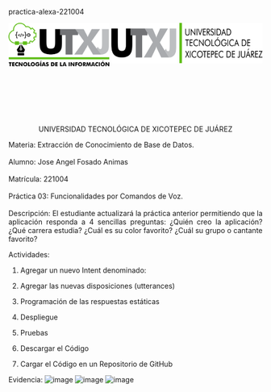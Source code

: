  practica-alexa-221004
<div style="display: flex; justify-content: space-between;">
    <img align="left" src="https://github.com/MauricioRL15/Logos_UTXJ/blob/main/LOGO%20TIC.png?raw=true" alt="Imagen 1" width="200" />
    <img align="right" src="https://github.com/MauricioRL15/Logos_UTXJ/blob/main/LOGO%20UTXJ%202019.png?raw=true" alt="Imagen 2" width="300" height="80" />
</div>
<br><br><br><br><br><br>


<p align="center">UNIVERSIDAD TECNOLÓGICA DE XICOTEPEC DE JUÁREZ</p>

<div style="text-align: justify;">
Materia: Extracción de Conocimiento de Base de Datos. <br><br>
Alumno: Jose Angel Fosado Animas <br><br>
Matrícula: 221004 <br><br>
Práctica 03:  Funcionalidades por Comandos de Voz. <br><br>
Descripción: 
El estudiante actualizará la práctica anterior permitiendo que la aplicación responda a 4 sencillas preguntas:
¿Quién creo la aplicación?
¿Qué carrera estudia?
¿Cuál es su color favorito?
¿Cuál su grupo o cantante favorito?

Actividades:
1. Agregar un nuevo Intent denominado: <PreguntasIntent>
2. Agregar las nuevas disposiciones (utterances)


3. Programación de las respuestas estáticas 
4. Despliegue 
5. Pruebas 
6. Descargar el Código 
7. Cargar el Código en un Repositorio de GitHub

Evidencia:
![image](https://github.com/user-attachments/assets/e38fb3ff-e871-4bba-b12b-1eeb2b395308)
![image](https://github.com/user-attachments/assets/08497fbb-8dc2-419f-9579-0508bc0a2128)
![image](https://github.com/user-attachments/assets/8c04fc86-ebfa-4aac-8bb9-a18288740ba3)



</div>
